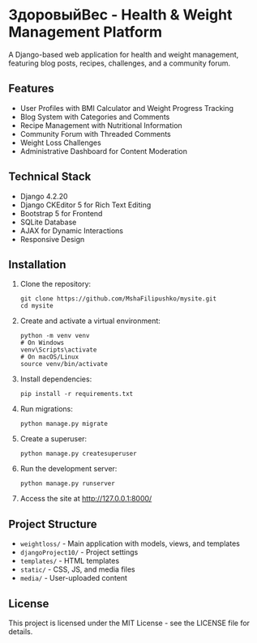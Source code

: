 # ЗдоровыйВес - Health & Weight Management Platform

A Django-based web application for health and weight management, featuring blog posts, recipes, challenges, and a community forum.

## Features

- User Profiles with BMI Calculator and Weight Progress Tracking
- Blog System with Categories and Comments
- Recipe Management with Nutritional Information
- Community Forum with Threaded Comments
- Weight Loss Challenges
- Administrative Dashboard for Content Moderation

## Technical Stack

- Django 4.2.20
- Django CKEditor 5 for Rich Text Editing
- Bootstrap 5 for Frontend
- SQLite Database
- AJAX for Dynamic Interactions
- Responsive Design

## Installation

1. Clone the repository:
   ```
   git clone https://github.com/MshaFilipushko/mysite.git
   cd mysite
   ```

2. Create and activate a virtual environment:
   ```
   python -m venv venv
   # On Windows
   venv\Scripts\activate
   # On macOS/Linux
   source venv/bin/activate
   ```

3. Install dependencies:
   ```
   pip install -r requirements.txt
   ```

4. Run migrations:
   ```
   python manage.py migrate
   ```

5. Create a superuser:
   ```
   python manage.py createsuperuser
   ```

6. Run the development server:
   ```
   python manage.py runserver
   ```

7. Access the site at http://127.0.0.1:8000/

## Project Structure

- `weightloss/` - Main application with models, views, and templates
- `djangoProject10/` - Project settings
- `templates/` - HTML templates
- `static/` - CSS, JS, and media files
- `media/` - User-uploaded content

## License

This project is licensed under the MIT License - see the LICENSE file for details. 